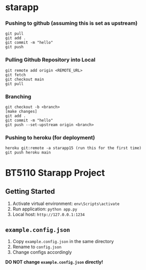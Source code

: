 # starapp

### Pushing to github (assuming this is set as upstream)
```
git pull
git add .
git commit -m "hello"
git push
```

### Pulling Github Repository into Local
```
git remote add origin <REMOTE_URL>
git fetch
git checkout main
git pull
```

### Branching
```
git checkout -b <branch>
[make changes]
git add .
git commit -m "hello"
git push --set-upstream origin <branch>
```

### Pushing to heroku (for deployment)
```
heroku git:remote -a starapp15 (run this for the first time)
git push heroku main
```

# BT5110 Starapp Project
## Getting Started
1. Activate virtual environment: ```env\Scripts\activate```
2. Run application: ```python app.py```
3. Local host: ```http://127.0.0.1:1234```

## `example.config.json`
1. Copy `example.config.json` in the same directory
2. Rename to `config.json`
3. Change configs accordingly 

**DO NOT change `example.config.json` directly!**
